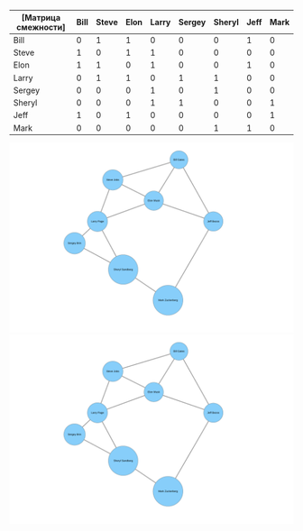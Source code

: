 ﻿| [Матрица смежности] | Bill | Steve | Elon | Larry | Sergey | Sheryl | Jeff | Mark |
|---------------------|------|-------|------|-------|--------|--------|------|------|
| Bill                | 0    | 1     | 1    | 0     | 0      | 0      | 1    | 0    |
| Steve               | 1    | 0     | 1    | 1     | 0      | 0      | 0    | 0    |
| Elon                | 1    | 1     | 0    | 1     | 0      | 0      | 1    | 0    |
| Larry               | 0    | 1     | 1    | 0     | 1      | 1      | 0    | 0    |
| Sergey              | 0    | 0     | 0    | 1     | 0      | 1      | 0    | 0    |
| Sheryl              | 0    | 0     | 0    | 1     | 1      | 0      | 0    | 1    |
| Jeff                | 1    | 0     | 1    | 0     | 0      | 0      | 0    | 1    |
| Mark                | 0    | 0     | 0    | 0     | 0      | 1      | 1    | 0    |

![Alt text](friends_graph.svg)
<img src="friends_graph.svg">
